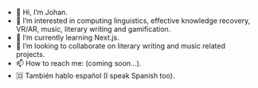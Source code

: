 - 👋 Hi, I’m Johan.
- 👀 I’m interested in computing linguistics, effective knowledge recovery, VR/AR, music, literary writing and gamification.
- 🌱 I’m currently learning Next.js.
- 💞️ I’m looking to collaborate on literary writing and music related projects.
- 📫 How to reach me: (coming soon...).
- 🈁 También hablo español (I speak Spanish too).

<!---
jomasero/jomasero is a ✨ special ✨ repository because its `README.md` (this file) appears on your GitHub profile.
You can click the Preview link to take a look at your changes.
--->
